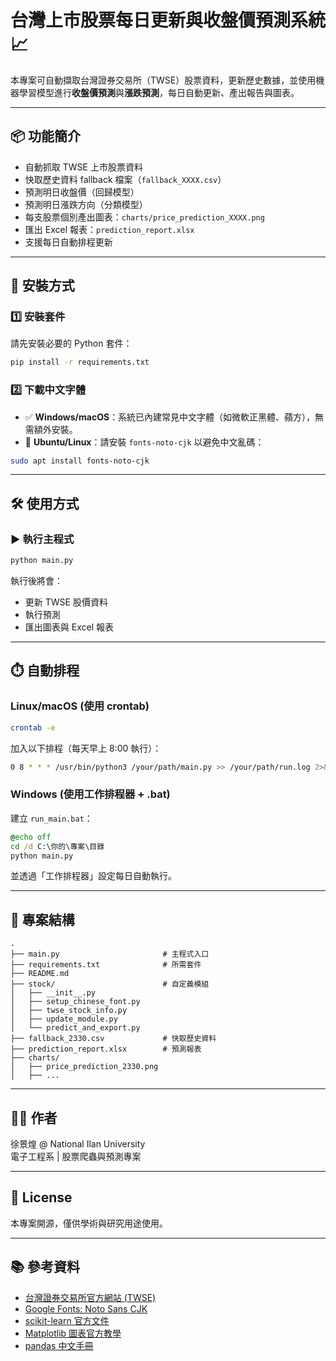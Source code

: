 
# 台灣上市股票每日更新與收盤價預測系統 📈

本專案可自動擷取台灣證券交易所（TWSE）股票資料，更新歷史數據，並使用機器學習模型進行**收盤價預測**與**漲跌預測**，每日自動更新、產出報告與圖表。

---

## 📦 功能簡介

- 自動抓取 TWSE 上市股票資料
- 快取歷史資料 fallback 檔案（`fallback_XXXX.csv`）
- 預測明日收盤價（回歸模型）
- 預測明日漲跌方向（分類模型）
- 每支股票個別產出圖表：`charts/price_prediction_XXXX.png`
- 匯出 Excel 報表：`prediction_report.xlsx`
- 支援每日自動排程更新

---

## 🚀 安裝方式

### 1️⃣ 安裝套件

請先安裝必要的 Python 套件：

```bash
pip install -r requirements.txt
```

### 2️⃣ 下載中文字體

- ✅ **Windows/macOS**：系統已內建常見中文字體（如微軟正黑體、蘋方），無需額外安裝。
- 🐧 **Ubuntu/Linux**：請安裝 `fonts-noto-cjk` 以避免中文亂碼：

```bash
sudo apt install fonts-noto-cjk
```

---

## 🛠️ 使用方式

### ▶️ 執行主程式

```bash
python main.py
```

執行後將會：
- 更新 TWSE 股價資料
- 執行預測
- 匯出圖表與 Excel 報表

---

## ⏱️ 自動排程

### Linux/macOS (使用 crontab)

```bash
crontab -e
```

加入以下排程（每天早上 8:00 執行）：

```bash
0 8 * * * /usr/bin/python3 /your/path/main.py >> /your/path/run.log 2>&1
```

### Windows (使用工作排程器 + .bat)

建立 `run_main.bat`：

```bat
@echo off
cd /d C:\你的\專案\目錄
python main.py
```

並透過「工作排程器」設定每日自動執行。

---

## 📁 專案結構

```
.
├── main.py                       # 主程式入口
├── requirements.txt              # 所需套件
├── README.md
├── stock/                        # 自定義模組
│   ├── __init__.py
│   ├── setup_chinese_font.py
│   ├── twse_stock_info.py
│   ├── update_module.py
│   └── predict_and_export.py
├── fallback_2330.csv             # 快取歷史資料
├── prediction_report.xlsx        # 預測報表
├── charts/
│   ├── price_prediction_2330.png
│   ├── ...
```

---

## 👨‍💻 作者

徐景煌 @ National Ilan University  
電子工程系 | 股票爬蟲與預測專案

---

## 📜 License

本專案開源，僅供學術與研究用途使用。

---

## 📚 參考資料

- [台灣證券交易所官方網站 (TWSE)](https://www.twse.com.tw/)
- [Google Fonts: Noto Sans CJK](https://www.google.com/get/noto/#sans-hant)
- [scikit-learn 官方文件](https://scikit-learn.org/stable/)
- [Matplotlib 圖表官方教學](https://matplotlib.org/stable/users/index.html)
- [pandas 中文手冊](https://pandas.pydata.org/docs/)
